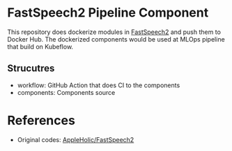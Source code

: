 # FastSpeech2 Pipeline Component
This repository does dockerize modules in [FastSpeech2](https://github.com/AppleHolic/FastSpeech2)  and push them to Docker Hub.
The dockerized components would be used at MLOps pipeline that build on Kubeflow.
## Strucutres
* workflow: GitHub Action that does CI to the components
* components: Components source

# References
* Original codes: [AppleHolic/FastSpeech2](https://github.com/AppleHolic/FastSpeech2)
